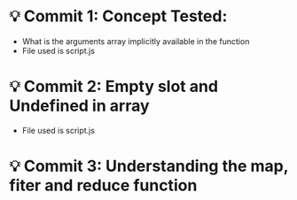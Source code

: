 # 💡 Commit 1: Concept Tested:

- What is the arguments array implicitly available in the function
- File used is script.js

# 💡 Commit 2: Empty slot and Undefined in array

- File used is script.js

# 💡 Commit 3: Understanding the map, fiter and reduce function

